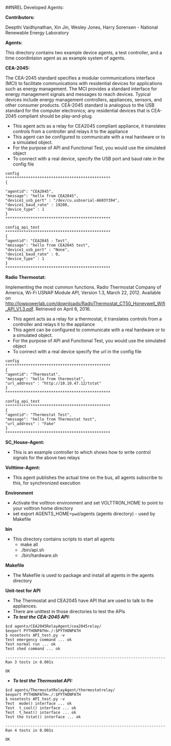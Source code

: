 ##NREL Developed Agents:

**Contributors:**

Deepthi Vaidhynathan, Xin Jin, Wesley Jones, Harry Sorensen - National Renewable Energy Laboratory  

**Agents:**

This directory contains two example device agents, a test controller, and a time coordintaion agent as as example system of agents.

**CEA-2045:**

The CEA-2045 standard specifies a modular communications interface (MCI) to facilitate communications with residential devices for applications such as energy management. The MCI provides a standard interface for energy management signals and messages to reach devices. Typical devices include energy management controllers, appliances, sensors, and other consumer products. CEA-2045 standard is analogous to the USB standard for the computer electronics; any residential devices that is CEA-2045 compliant should be play-and-plug.

- This agent acts as a relay for CEA2045 compliant appliance, it translates controls from a controller and relays it to the appliance
- This agent can be configured to communicate with a real hardware or to a simulated object.
- For the purpose of API and Functional Test, you would use the simulated object
- To connect with a real device, specify the USB port and baud rate in the config file

```
config
**********************************************
{

"agentid": "CEA2045",
"message": "hello from CEA2045",
"device1_usb_port" : "/dev/cu.usbserial-A603Y394",
"device1_baud_rate" : 19200,
"device_type" : 1
}
**********************************************

config_api_test
**********************************************
{
"agentid": "CEA2045 - Test",
"message": "hello from CEA2045 test",
"device1_usb_port" : "None",
"device1_baud_rate" : 0,
"device_type" : 1
}
**********************************************
```



**Radio Thermostat:**

Implementing the most common functions.
Radio Thermostat Company of America, Wi-Fi USNAP Module API, Version 1.3, March 22, 2012. Available on http://lowpowerlab.com/downloads/RadioThermostat_CT50_Honeywell_Wifi_API_V1.3.pdf. Retrieved on April 6, 2016.

- This agent acts as a relay for a thermostat, it translates controls from a controller and relays it to the appliance
- This agent can be configured to communicate with a real hardware or to a simulated object.
- For the purpose of API and Functional Test, you would use the simulated object
- To connect with a real device specify the url in the config file

```
config
**********************************************
{
"agentid": "Thermostat",
"message": "hello from thermostat",
"url_address" : "http://10.10.47.12/tstat"
}
**********************************************

config_api_test
**********************************************
{
"agentid": "Thermostat Test",
"message": "hello from Thermostat test",
"url_address" : "Fake"
}
**********************************************
```


**SC_House-Agent:**

  - This is an example controller to which shows how to write control signals for the above two relays

**Volttime-Agent:**

  - This agent publishes the actual time on the bus, all agents subscribe to this, for synchronized execution



**Environment**
  - Activate the volttron environment and set VOLTTRON_HOME to point to your volttron home directory
  - set export AGENTS_HOME=`pwd`/agents (agents directory) - used by Makefile

**bin**
  - This directory contains scripts to start all agents
      - make all
      - ./bin/api.sh
      - ./bin/hardware.sh

**Makefile**
  - The Makefile is used to package and install all agents in the agents directory

**Unit-test for API**
  - The Thermostat and CEA2045 have API that are used to talk to the appliances.
  - There are unittest in those directories to test the APIs
  - ***To test  the CEA-2045 API:***
```
$cd agents/CEA2045RelayAgent/cea2045relay/
$export PYTHONPATH=./:$PYTHONPATH
$ nosetests API_test.py -v
Test emergency command ... ok
Test normal run ... ok
Test shed command ... ok

----------------------------------------------------------------------
Ran 3 tests in 0.001s

OK

```
  - ***To test  the Thermostat API:***
```
$cd agents/ThermostatRelayAgent/thermostatrelay/
$export PYTHONPATH=./:$PYTHONPATH
$ nosetests API_test.py -v
Test  mode() interface ... ok
Test  t_cool() interface ... ok
Test  t_heat() interface ... ok
Test the tstat() interface ... ok

----------------------------------------------------------------------
Ran 4 tests in 0.001s

OK

```
